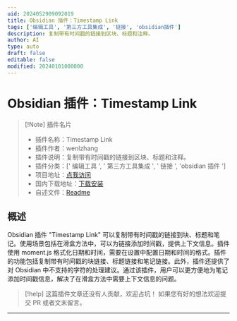 ```yaml
---
uid: 2024052909092019
title: Obsidian 插件：Timestamp Link
tags: ['编辑工具', '第三方工具集成', '链接', 'obsidian插件']
description: 复制带有时间戳的链接到区块、标题和注释。
author: AI
type: auto
draft: false
editable: false
modified: 20240101000000
---
```


# Obsidian 插件：Timestamp Link

> [!Note] 插件名片
> - 插件名称：Timestamp Link
> - 插件作者：wenlzhang
> - 插件说明：复制带有时间戳的链接到区块、标题和注释。
> - 插件分类：[' 编辑工具 ', ' 第三方工具集成 ', ' 链接 ', 'obsidian 插件 ']
> - 项目地址：[点我访问](https://github.com/wenlzhang/obsidian-timestamp-link)
> - 国内下载地址：[下载安装](https://pkmer.cn/products/plugin/pluginMarket/?timestamp-link)
> - 自述文件：[Readme](https://ghproxy.net/https://raw.githubusercontent.com/wenlzhang/obsidian-timestamp-link/main/README.md)

## 概述

Obsidian 插件 "Timestamp Link" 可以复制带有时间戳的链接到块、标题和笔记。使用场景包括在滑盒方法中，可以为链接添加时间戳，提供上下文信息。插件使用 moment.js 格式化日期和时间，需要在设置中配置日期和时间的格式。插件的功能包括复制带有时间戳的块链接、标题链接和笔记链接。此外，插件还提供了对 Obsidian 中不支持的字符的处理建议。通过该插件，用户可以更方便地为笔记添加时间戳信息，解决了在滑盒方法中需要上下文信息的问题。

> [!help]
> 这篇插件文章还没有人贡献，欢迎占坑！
> 如果您有好的想法欢迎提交 PR 或者文末留言。

---



